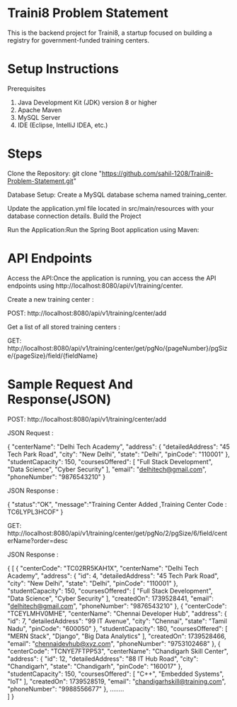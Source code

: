 
# Traini8 Problem Statement

This is the backend project for Traini8, a startup focused on building a registry for government-funded training centers.

# Setup Instructions

Prerequisites
1. Java Development Kit (JDK) version 8 or higher
2. Apache Maven
3. MySQL Server
4. IDE (Eclipse, IntelliJ IDEA, etc.)

# Steps
Clone the Repository: 
git clone "https://github.com/sahil-1208/Traini8-Problem-Statement.git"

Database Setup:
Create a MySQL database schema named training_center.

Update the application.yml file located in src/main/resources with your database connection details.
Build the Project

Run the Application:Run the Spring Boot application using Maven:

# API Endpoints

Access the API:Once the application is running, you can access the API endpoints using 
http://localhost:8080/api/v1/training/center.


Create a new training center : 

POST: http://localhost:8080/api/v1/training/center/add

 Get a list of all stored training centers : 

GET: http://localhost:8080/api/v1/training/center/get/pgNo/{pageNumber}/pgSize/{pageSize}/field/{fieldName}

# Sample Request And Response(JSON)

POST: http://localhost:8080/api/v1/training/center/add
 

JSON Request :

{
    "centerName": "Delhi Tech Academy",
    "address": {
        "detailedAddress": "45 Tech Park Road",
        "city": "New Delhi",
        "state": "Delhi",
        "pinCode": "110001"
    },
    "studentCapacity": 150,
    "coursesOffered": [
        "Full Stack Development",
        "Data Science",
        "Cyber Security"
    ],
    "email": "delhitech@gmail.com",
    "phoneNumber": "9876543210"
}

JSON Response :

{
    "status":"OK",
    "message":"Training Center Added ,Training Center Code : TC6LYPL3HCOF"
}


GET: http://localhost:8080/api/v1/training/center/get/pgNo/2/pgSize/6/field/centerName?order=desc


JSON Response :

{
[
    {
        "centerCode": "TC02RR5KAH1X",
        "centerName": "Delhi Tech Academy",
        "address": {
            "id": 4,
            "detailedAddress": "45 Tech Park Road",
            "city": "New Delhi",
            "state": "Delhi",
            "pinCode": "110001"
        },
        "studentCapacity": 150,
        "coursesOffered": [
            "Full Stack Development",
            "Data Science",
            "Cyber Security"
        ],
        "createdOn": 1739528441,
        "email": "delhitech@gmail.com",
        "phoneNumber": "9876543210"
    },
    {
        "centerCode": "TCEYLMHV0MHE",
        "centerName": "Chennai Developer Hub",
        "address": {
            "id": 7,
            "detailedAddress": "99 IT Avenue",
            "city": "Chennai",
            "state": "Tamil Nadu",
            "pinCode": "600050"
        },
        "studentCapacity": 180,
        "coursesOffered": [
            "MERN Stack",
            "Django",
            "Big Data Analytics"
        ],
        "createdOn": 1739528466,
        "email": "chennaidevhub@xyz.com",
        "phoneNumber": "9753102468"
    },
    {
        "centerCode": "TCNYE7FTPP53",
        "centerName": "Chandigarh Skill Center",
        "address": {
            "id": 12,
            "detailedAddress": "88 IT Hub Road",
            "city": "Chandigarh",
            "state": "Chandigarh",
            "pinCode": "160017"
        },
        "studentCapacity": 150,
        "coursesOffered": [
            "C++",
            "Embedded Systems",
            "IoT"
        ],
        "createdOn": 1739528519,
        "email": "chandigarhskill@training.com",
        "phoneNumber": "9988556677"
    },
    ........    
]
}

